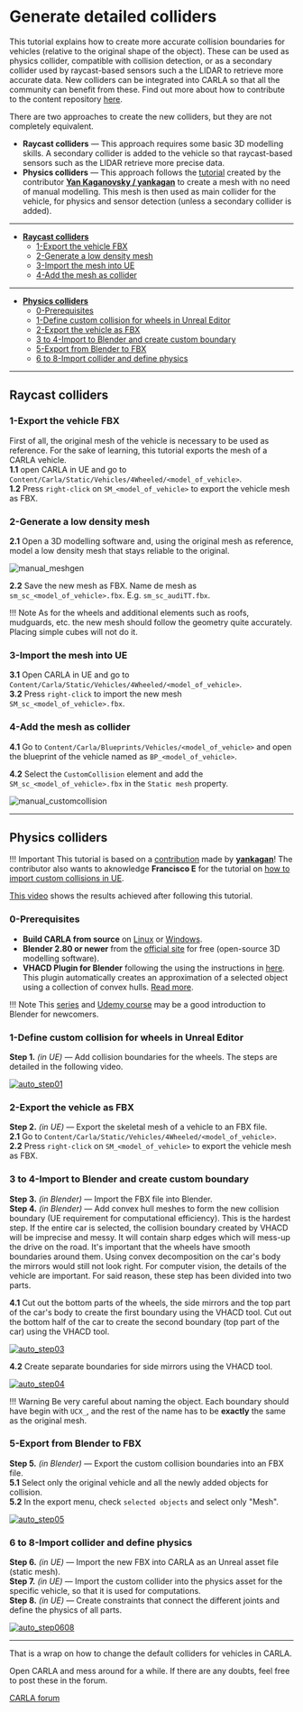 # Generate detailed colliders

This tutorial explains how to create more accurate collision boundaries for vehicles (relative to the original shape of the object). These can be used as physics collider, compatible with collision detection, or as a secondary collider used by raycast-based sensors such a the LIDAR to retrieve more accurate data. New colliders can be integrated into CARLA so that all the community can benefit from these. Find out more about how to contribute to the content repository [here](cont_contribution_guidelines.md).  

There are two approaches to create the new colliders, but they are not completely equivalent.  

*   __Raycast colliders__ — This approach requires some basic 3D modelling skills. A secondary collider is added to the vehicle so that raycast-based sensors such as the LIDAR retrieve more precise data.  
*   __Physics colliders__ — This approach follows the [tutorial](https://bitbucket.org/yankagan/carla-content/wiki/Home) created by the contributor __[Yan Kaganovsky / yankagan](https://github.com/yankagan)__ to create a mesh with no need of manual modelling. This mesh is then used as main collider for the vehicle, for physics and sensor detection (unless a secondary collider is added).  
---
*   [__Raycast colliders__](#raycast-colliders)  
	*   [1-Export the vehicle FBX](#1-export-the-vehicle-fbx)  
	*   [2-Generate a low density mesh](#2-generate-a-low-density-mesh)  
	*   [3-Import the mesh into UE](#3-import-the-mesh-into-ue)  
	*   [4-Add the mesh as collider](#4-add-the-mesh-as-collider)  
---
*   [__Physics colliders__](#physics-colliders)  
	*   [0-Prerequisites](#0-prerequisites)  
	*   [1-Define custom collision for wheels in Unreal Editor](#1-define-custom-collision-for-wheels-in-unreal-editor)  
	*   [2-Export the vehicle as FBX](#2-export-the-vehicle-as-fbx)  
	*   [3 to 4-Import to Blender and create custom boundary](#3-to-4-import-to-blender-and-create-custom-boundary)  
	*   [5-Export from Blender to FBX](#5-export-from-blender-to-fbx)  
	*   [6 to 8-Import collider and define physics](#6-to-8-import-collider-and-define-physics)  

---
## Raycast colliders

### 1-Export the vehicle FBX

First of all, the original mesh of the vehicle is necessary to be used as reference. For the sake of learning, this tutorial exports the mesh of a CARLA vehicle.  
__1.1__ open CARLA in UE and go to `Content/Carla/Static/Vehicles/4Wheeled/<model_of_vehicle>`.  
__1.2__ Press `right-click` on `SM_<model_of_vehicle>` to export the vehicle mesh as FBX.  

### 2-Generate a low density mesh

__2.1__ Open a 3D modelling software and, using the original mesh as reference, model a low density mesh that stays reliable to the original.  

![manual_meshgen](img/tuto_D_colliders_mesh.jpg)

__2.2__ Save the new mesh as FBX. Name de mesh as `sm_sc_<model_of_vehicle>.fbx`. E.g. `sm_sc_audiTT.fbx`.  

!!! Note
    As for the wheels and additional elements such as roofs, mudguards, etc. the new mesh should follow the geometry quite accurately. Placing simple cubes will not do it.  

### 3-Import the mesh into UE

__3.1__ Open CARLA in UE and go to `Content/Carla/Static/Vehicles/4Wheeled/<model_of_vehicle>`.  
__3.2__ Press `right-click` to import the new mesh `SM_sc_<model_of_vehicle>.fbx`.  

### 4-Add the mesh as collider

__4.1__ Go to `Content/Carla/Blueprints/Vehicles/<model_of_vehicle>` and open the blueprint of the vehicle named as `BP_<model_of_vehicle>`.  

__4.2__ Select the `CustomCollision` element and add the `SM_sc_<model_of_vehicle>.fbx` in the `Static mesh` property.  

![manual_customcollision](img/tuto_D_colliders_final.jpg)

---
## Physics colliders

!!! Important
    This tutorial is based on a [contribution](https://bitbucket.org/yankagan/carla-content/wiki/Home) made by __[yankagan](https://github.com/yankagan)__! The contributor also wants to aknowledge __Francisco E__ for the tutorial on [how to import custom collisions in UE](https://www.youtube.com/watch?v=SEH4f0HrCDM).  

[This video](https://www.youtube.com/watch?v=CXK2M2cNQ4Y) shows the results achieved after following this tutorial.  

### 0-Prerequisites

*   __Build CARLA from source__ on [Linux](build_linux.md) or [Windows](build_windows.md).  
*   __Blender 2.80 or newer__ from the [official site](https://www.blender.org/download/) for free (open-source 3D modelling software).  
*   __VHACD Plugin for Blender__ following the using the instructions in [here](https://github.com/andyp123/blender_vhacd). This plugin automatically creates an approximation of a selected object using a collection of convex hulls. [Read more](https://github.com/kmammou/v-hacd).  

!!! Note
    This [series](https://www.youtube.com/watch?v=ppASl6yaguU) and [Udemy course](https://www.udemy.com/course/blender-3d-from-zero-to-hero/?pmtag=MRY1010) may be a good introduction to Blender for newcomers. 


### 1-Define custom collision for wheels in Unreal Editor

__Step 1.__ *(in UE)* — Add collision boundaries for the wheels. The steps are detailed in the following video.  

[![auto_step01](img/tuto_D_colliders_01.jpg)](https://www.youtube.com/watch?v=bECnsTw6ehI)

### 2-Export the vehicle as FBX

__Step 2.__ *(in UE)* — Export the skeletal mesh of a vehicle to an FBX file.  
__2.1__ Go to `Content/Carla/Static/Vehicles/4Wheeled/<model_of_vehicle>`.  
__2.2__ Press `right-click` on `SM_<model_of_vehicle>` to export the vehicle mesh as FBX.  


### 3 to 4-Import to Blender and create custom boundary

__Step 3.__ *(in Blender)* — Import the FBX file into Blender.  
__Step 4.__ *(in Blender)* — Add convex hull meshes to form the new collision boundary (UE requirement for computational efficiency). This is the hardest step. If the entire car is selected, the collision boundary created by VHACD will be imprecise and messy. It will contain sharp edges which will mess-up the drive on the road. It's important that the wheels have smooth boundaries around them. Using convex decomposition on the car's body the mirrors would still not look right. For computer vision, the details of the vehicle are important. For said reason, these step has been divided into two parts. 

__4.1__ Cut out the bottom parts of the wheels, the side mirrors and the top part of the car's body to create the first boundary using the VHACD tool. Cut out the bottom half of the car to create the second boundary (top part of the car) using the VHACD tool.  

[![auto_step03](img/tuto_D_colliders_03.jpg)](https://www.youtube.com/watch?v=oROkK3OCuOA)

__4.2__ Create separate boundaries for side mirrors using the VHACD tool.  

[![auto_step04](img/tuto_D_colliders_04.jpg)](https://www.youtube.com/watch?v=L3upzdC602s)

!!! Warning
    Be very careful about naming the object. Each boundary should have begin with `UCX_`, and the rest of the name has to be __exactly__ the same as the original mesh.  

### 5-Export from Blender to FBX

__Step 5.__ *(in Blender)* — Export the custom collision boundaries into an FBX file.  
__5.1__ Select only the original vehicle and all the newly added objects for collision.  
__5.2__ In the export menu, check `selected objects` and select only "Mesh".  

[![auto_step05](img/tuto_D_colliders_05.jpg)](https://youtu.be/aJPyskYjzWo)

### 6 to 8-Import collider and define physics

__Step 6.__ *(in UE)* — Import the new FBX into CARLA as an Unreal asset file (static mesh).  
__Step 7.__ *(in UE)* — Import the custom collider into the physics asset for the specific vehicle, so that it is used for computations.  
__Step 8.__ *(in UE)* — Create constraints that connect the different joints and define the physics of all parts.  

[![auto_step0608](img/tuto_D_colliders_0608.jpg)](https://www.youtube.com/watch?v=aqFNwAyj2CA)

---

That is a wrap on how to change the default colliders for vehicles in CARLA.  

Open CARLA and mess around for a while. If there are any doubts, feel free to post these in the forum. 

<div class="build-buttons">
<p>
<a href="https://forum.carla.org/" target="_blank" class="btn btn-neutral" title="Go to the CARLA forum">
CARLA forum</a>
</p>
</div>